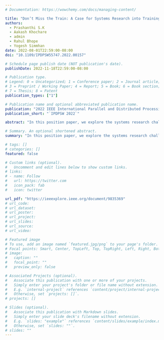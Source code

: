 ```yaml
---
# Documentation: https://wowchemy.com/docs/managing-content/

title: "Don’t Miss the Train: A Case for Systems Research into Training on the Edge"
authors:
  - Prashanthi S.K
  - Aakash Khochare
  - admin
  - Rahul Bhope
  - Yogesh Simmhan
date: 2022-08-01T22:59:00-08:00
doi: "10.1109/IPDPSW55747.2022.00157"

# Schedule page publish date (NOT publication's date).
publishDate: 2022-11-18T22:59:00-08:00

# Publication type.
# Legend: 0 = Uncategorized; 1 = Conference paper; 2 = Journal article;
# 3 = Preprint / Working Paper; 4 = Report; 5 = Book; 6 = Book section;
# 7 = Thesis; 8 = Patent
publication_types: ["1"]

# Publication name and optional abbreviated publication name.
publication: "2022 IEEE International Parallel and Distributed Processing Symposium Workshops (IPDPSW)"
publication_short: "`IPDPSW 2022`"

abstract: "In this position paper, we explore the systems research challenges offered by DNN training on accelerated edge devices. Specifically, we examine the Nvidia Jetson devices, and explore system tuning opportunities offered by frequency and power controls, workload-specific hardware configurations, utilizing shared memory effectively, minimizing data stalls, etc. Our observations are based on first-hand experience with 20 Nvidia Jetson devices – Xavier AGX, Xavier NX, Nano, TX2 and TX1 development kits which have 2-8 ARM cores at 1.43-2.26 GHz, and a peak power of 10W–30W."

# Summary. An optional shortened abstract.
summary: "In this position paper, we explore the systems research challenges offered by DNN training on accelerated edge devices."

# tags: []
# categories: []
featured: false

# Custom links (optional).
#   Uncomment and edit lines below to show custom links.
# links:
# - name: Follow
#   url: https://twitter.com
#   icon_pack: fab
#   icon: twitter

url_pdf: "https://ieeexplore.ieee.org/document/9835369"
# url_code: 
# url_dataset:
# url_poster:
# url_project:
# url_slides:
# url_source:
# url_video:

# Featured image
# To use, add an image named `featured.jpg/png` to your page's folder. 
# Focal points: Smart, Center, TopLeft, Top, TopRight, Left, Right, BottomLeft, Bottom, BottomRight.
# image:
#   caption: ""
#   focal_point: ""
#   preview_only: false

# Associated Projects (optional).
#   Associate this publication with one or more of your projects.
#   Simply enter your project's folder or file name without extension.
#   E.g. `internal-project` references `content/project/internal-project/index.md`.
#   Otherwise, set `projects: []`.
# projects: []

# Slides (optional).
#   Associate this publication with Markdown slides.
#   Simply enter your slide deck's filename without extension.
#   E.g. `slides: "example"` references `content/slides/example/index.md`.
#   Otherwise, set `slides: ""`.
# slides: ""
---
```

